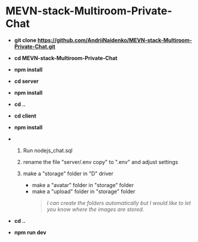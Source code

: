 # MEVN-stack-Multiroom-Private-Chat

- **git clone https://github.com/AndriiNaidenko/MEVN-stack-Multiroom-Private-Chat.git**
- **cd MEVN-stack-Multiroom-Private-Chat**
- **npm install**
- **cd server**
- **npm install**
- **cd ..**
- **cd client**
- **npm install**

- 1. Run nodejs_chat.sql
  2. rename the file "server/.env copy" to ".env" and adjust settings
  3. make a "storage" folder in "D" driver

     - make a "avatar" folder in "storage" folder
     - make a "upload" folder in "storage" folder
       > _I can create the folders automatically but I would like to let you know where the images are stored._

- **cd ..**
- **npm run dev**

